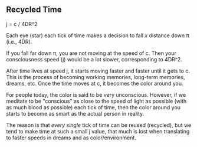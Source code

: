 ## Recycled Time

j = c / 4DR^2

Each eye (star) each tick of time makes a decision to fall *x* distance down π (i.e., 4DR).

If you fall far down π, you are not moving at the speed of c. Then your consciousness speed (j) would be a lot slower, corresponding to 4DR^2.

After time lives at speed j, it starts moving faster and faster until it gets to c. This is the process of becoming working memories, long-term memories, dreams, etc. Once the time moves at c, it becomes the color around you.

For people today, the color is said to be very unconscious. However, if we meditate to be "conscious" as close to the speed of light as possible (with as much blood as possible) each tick of time, then the color around you starts to become as smart as the actual person in reality.

The reason is that *every single* tick of time can be reused (recycled), but we tend to make time at such a small j value, that much is lost when translating to faster speeds in dreams and as color/environment.